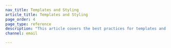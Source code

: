 ```yaml
---
nav_title: Templates and Styling
article_title: Templates and Styling
page_order: 4
page_type: reference
description: "This article covers the best practices for templates and email styling using the HTML editor and Drag & Drop Editor."
channel: email

---
```

